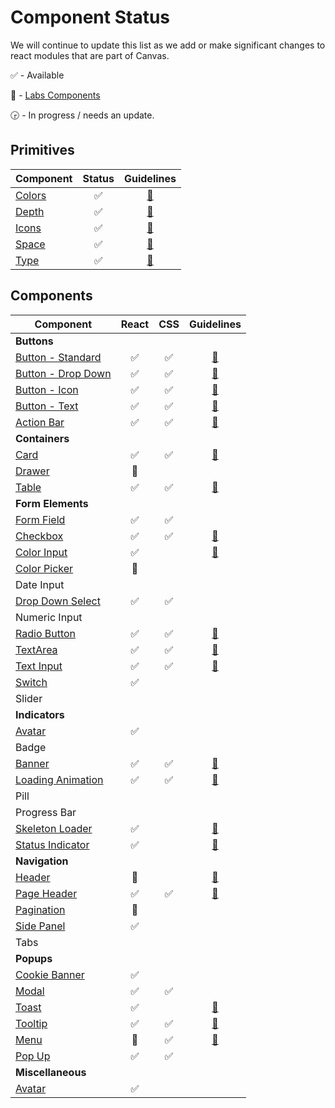# Component Status

We will continue to update this list as we add or make significant changes to react modules that are
part of Canvas.

:white_check_mark: - Available

:microscope: - [Labs Components](modules/_labs)

:clock330: - In progress / needs an update.

## Primitives

| Component              |       Status       |                            Guidelines                             |
| ---------------------- | :----------------: | :---------------------------------------------------------------: |
| [Colors](modules/core) | :white_check_mark: | [:blue_book:](https://design.workday.com/guidelines/visual/color) |
| [Depth](modules/core)  | :white_check_mark: | [:blue_book:](https://design.workday.com/guidelines/visual/depth) |
| [Icons](modules/icon)  | :white_check_mark: | [:blue_book:](https://design.workday.com/guidelines/visual/icons) |
| [Space](modules/core)  | :white_check_mark: | [:blue_book:](https://design.workday.com/guidelines/visual/space) |
| [Type](modules/core)   | :white_check_mark: | [:blue_book:](https://design.workday.com/guidelines/visual/type)  |

## Components

| Component                                      |       React        |        CSS         |                                    Guidelines                                     |
| ---------------------------------------------- | :----------------: | :----------------: | :-------------------------------------------------------------------------------: |
| **Buttons**                                    |                    |                    |                                                                                   |
| [Button - Standard](modules/button)            | :white_check_mark: | :white_check_mark: |       [:blue_book:](https://design.workday.com/components/buttons/buttons)        |
| [Button - Drop Down](modules/button)           | :white_check_mark: | :white_check_mark: |       [:blue_book:](https://design.workday.com/components/buttons/buttons)        |
| [Button - Icon](modules/button)                | :white_check_mark: | :white_check_mark: |     [:blue_book:](https://design.workday.com/components/buttons/icon-buttons)     |
| [Button - Text](modules/button)                | :white_check_mark: | :white_check_mark: |     [:blue_book:](https://design.workday.com/components/buttons/text-buttons)     |
| [Action Bar](modules/action-bar)               | :white_check_mark: | :white_check_mark: |      [:blue_book:](https://design.workday.com/components/buttons/action-bar)      |
| **Containers**                                 |                    |                    |                                                                                   |
| [Card](modules/card)                           | :white_check_mark: | :white_check_mark: |       [:blue_book:](https://design.workday.com/components/containers/cards)       |
| [Drawer](modules/_labs/drawer/react) | :microscope:  | | |
| [Table](modules/table)                         | :white_check_mark: | :white_check_mark: |      [:blue_book:](https://design.workday.com/components/containers/tables)       |
| **Form Elements**                              |                    |                    |                                                                                   |
| [Form Field](modules/form-field)               | :white_check_mark: | :white_check_mark: |                                                                                   |
| [Checkbox](modules/checkbox)                   | :white_check_mark: | :white_check_mark: |   [:blue_book:](https://design.workday.com/components/form-elements/checkboxes)   |
| [Color Input]([modules/color-picker)           | :white_check_mark: |                    |  [:blue_book:](https://design.workday.com/components/form-elements/color-input)   |
| [Color Picker]([modules/_labs/color-picker/react)           | :microscope: |                    |   |
| Date Input                                     |                    |                    |                                                                                   |
| [Drop Down Select](modules/select)             | :white_check_mark: | :white_check_mark: |                                                                                   |
| Numeric Input                                  |                    |                    |                                                                                   |
| [Radio Button](modules/radio)                  | :white_check_mark: | :white_check_mark: | [:blue_book:](https://design.workday.com/components/form-elements/radio-buttons)  |
| [TextArea](modules/text-area)                  | :white_check_mark: | :white_check_mark: |   [:blue_book:](https://design.workday.com/components/form-elements/text-area)    |
| [Text Input](modules/text-input)               | :white_check_mark: | :white_check_mark: |   [:blue_book:](https://design.workday.com/components/form-elements/text-input)   |
| [Switch](modules/switch)                       | :white_check_mark: |                    |                                                                                   |
| Slider                                         |                    |                    |                                                                                   |
| **Indicators**                                 |                    |                    |                                                                                   |
| [Avatar](modules/avatar)                      | :white_check_mark: |  |    |
| Badge           |  |                    |    |
| [Banner](modules/banner)                      | :white_check_mark: | :white_check_mark: |      [:blue_book:](https://design.workday.com/components/indicators/banners)      |
| [Loading Animation](modules/loading-animation) | :white_check_mark: | :white_check_mark: | [:blue_book:](https://design.workday.com/components/indicators/loading-animation) |
| Pill            |  |                    |    |
| Progress Bar                                   |                    |                    |                                                                                   |
| [Skeleton Loader](modules/skeleton)            | :white_check_mark: |                    |  [:blue_book:](https://design.workday.com/components/indicators/skeleton-loader)  |
| [Status Indicator](modules/status-indicator)   | :white_check_mark: |                    | [:blue_book:](https://design.workday.com/components/indicators/status-indicators) |
| **Navigation**                                 |                    |                    |                                                                                   |
| [Header](modules/_labs/header)                 |    :microscope:    |                    |      [:blue_book:](https://design.workday.com/components/navigation/headers)      |
| [Page Header](modules/page-header)             | :white_check_mark: | :white_check_mark: |    [:blue_book:](https://design.workday.com/components/navigation/page-header)    |
| [Pagination](modules/_labs/pagination/react)               | :microscope:  |                    |                                                                                   |
| [Side Panel](modules/side-panel)               | :white_check_mark: |                    |                                                                                   |
| Tabs                                           |                    |                    |                                                                                   |
| **Popups**                                     |                    |                    |                                                                                   |
| [Cookie Banner](modules/cookie-banner)         | :white_check_mark: |                    |                                                                                   |
| [Modal](modules/modal)                         | :white_check_mark: | :white_check_mark: |                                                                                   |
| [Toast](modules/toast)                         | :white_check_mark: |                    |        [:blue_book:](https://design.workday.com/components/popups/toasts)         |
| [Tooltip](modules/tooltip)                     | :white_check_mark: | :white_check_mark: |       [:blue_book:](https://design.workday.com/components/popups/tooltips)        |
| [Menu](modules/_labs/menu)                     |    :microscope:    | :white_check_mark: |         [:blue_book:](https://design.workday.com/components/popups/menus)         |
| [Pop Up](modules/popup)                        | :white_check_mark: | :white_check_mark: |                                                                                   |
| **Miscellaneous**                              |                    |                    |                                                                                   |
| [Avatar](modules/avatar)                       | :white_check_mark: |                    |                                                                                   |
